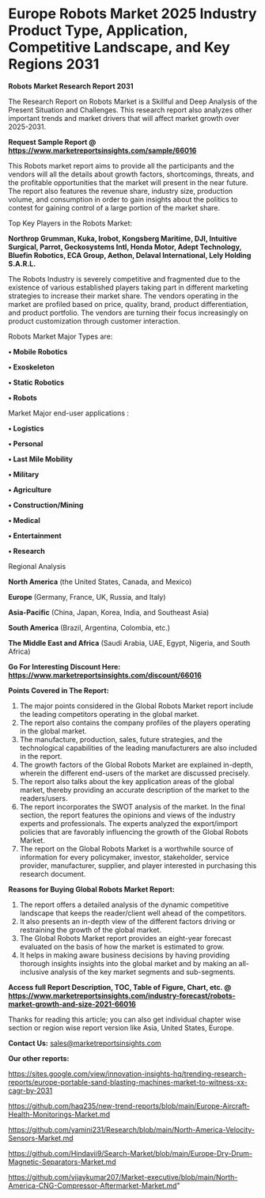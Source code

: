 # Europe Robots Market 2025 Industry Product Type, Application, Competitive Landscape, and Key Regions 2031

<strong>Robots Market Research Report 2031</strong>

The Research Report on Robots Market is a Skillful and Deep Analysis of the Present Situation and Challenges. This research report also analyzes other important trends and market drivers that will affect market growth over 2025-2031.

<strong>Request Sample Report @ <a href=https://www.marketreportsinsights.com/sample/66016>https://www.marketreportsinsights.com/sample/66016</a></strong>

This Robots market report aims to provide all the participants and the vendors will all the details about growth factors, shortcomings, threats, and the profitable opportunities that the market will present in the near future. The report also features the revenue share, industry size, production volume, and consumption in order to gain insights about the politics to contest for gaining control of a large portion of the market share.

Top Key Players in the Robots Market:

<strong>Northrop Grumman, Kuka, Irobot, Kongsberg Maritime, DJI, Intuitive Surgical, Parrot, Geckosystems Intl, Honda Motor, Adept Technology, Bluefin Robotics, ECA Group, Aethon, Delaval International, Lely Holding S.A.R.L.</strong>

The Robots Industry is severely competitive and fragmented due to the existence of various established players taking part in different marketing strategies to increase their market share. The vendors operating in the market are profiled based on price, quality, brand, product differentiation, and product portfolio. The vendors are turning their focus increasingly on product customization through customer interaction.

Robots Market Major Types are:

<strong>• Mobile Robotics

• Exoskeleton

• Static Robotics

• Robots</strong>

Market Major end-user applications :

<strong>• Logistics

• Personal

• Last Mile Mobility

• Military

• Agriculture

• Construction/Mining

• Medical

• Entertainment

• Research</strong>

Regional Analysis

</u><strong><b>North America</b></strong> (the United States, Canada, and Mexico)

<strong><b>Europe </b></strong>(Germany, France, UK, Russia, and Italy)

<strong><b>Asia-Pacific</b></strong> (China, Japan, Korea, India, and Southeast Asia)

<strong><b>South America</b></strong> (Brazil, Argentina, Colombia, etc.)

<strong><b>The Middle East and Africa</b></strong> (Saudi Arabia, UAE, Egypt, Nigeria, and South Africa)

<strong>Go For Interesting Discount Here: <a href=https://www.marketreportsinsights.com/discount/66016>https://www.marketreportsinsights.com/discount/66016</a></strong>

<strong>Points Covered in The Report:</strong>
<ol>
  <li>The major points considered in the Global Robots Market report include the leading competitors operating in the global market.</li>
  <li>The report also contains the company profiles of the players operating in the global market.</li>
  <li>The manufacture, production, sales, future strategies, and the technological capabilities of the leading manufacturers are also included in the report.</li>
  <li>The growth factors of the Global Robots Market are explained in-depth, wherein the different end-users of the market are discussed precisely.</li>
  <li>The report also talks about the key application areas of the global market, thereby providing an accurate description of the market to the readers/users.</li>
  <li>The report incorporates the SWOT analysis of the market. In the final section, the report features the opinions and views of the industry experts and professionals. The experts analyzed the export/import policies that are favorably influencing the growth of the Global Robots Market.</li>
  <li>The report on the Global Robots Market is a worthwhile source of information for every policymaker, investor, stakeholder, service provider, manufacturer, supplier, and player interested in purchasing this research document.</li>
</ol>
<strong>Reasons for Buying Global Robots Market Report:</strong>

<ol>
  <li>The report offers a detailed analysis of the dynamic competitive landscape that keeps the reader/client well ahead of the competitors.</li>
  <li>It also presents an in-depth view of the different factors driving or restraining the growth of the global market.</li>
  <li>The Global Robots Market report provides an eight-year forecast evaluated on the basis of how the market is estimated to grow.</li>
  <li>It helps in making aware business decisions by having providing thorough insights insights into the global market and by making an all-inclusive analysis of the key market segments and sub-segments.</li>
</ol>
<strong>Access full Report Description, TOC, Table of Figure, Chart, etc. @ <a href=https://www.marketreportsinsights.com/industry-forecast/robots-market-growth-and-size-2021-66016>https://www.marketreportsinsights.com/industry-forecast/robots-market-growth-and-size-2021-66016</a></strong>


Thanks for reading this article; you can also get individual chapter wise section or region wise report version like Asia, United States, Europe.

<strong>Contact Us:</strong>
sales@marketreportsinsights.com

<strong>Our other reports:</strong>

<a href=https://sites.google.com/view/innovation-insights-hq/trending-research-reports/europe-portable-sand-blasting-machines-market-to-witness-xx-cagr-by-2031>https://sites.google.com/view/innovation-insights-hq/trending-research-reports/europe-portable-sand-blasting-machines-market-to-witness-xx-cagr-by-2031</a>

<a href=https://github.com/haq235/new-trend-reports/blob/main/Europe-Aircraft-Health-Monitorings-Market.md>https://github.com/haq235/new-trend-reports/blob/main/Europe-Aircraft-Health-Monitorings-Market.md</a>

<a href=https://github.com/yamini231/Research/blob/main/North-America-Velocity-Sensors-Market.md>https://github.com/yamini231/Research/blob/main/North-America-Velocity-Sensors-Market.md</a>

<a href=https://github.com/Hindavii9/Search-Market/blob/main/Europe-Dry-Drum-Magnetic-Separators-Market.md>https://github.com/Hindavii9/Search-Market/blob/main/Europe-Dry-Drum-Magnetic-Separators-Market.md</a>

<a href=https://github.com/vijaykumar207/Market-executive/blob/main/North-America-CNG-Compressor-Aftermarket-Market.md>https://github.com/vijaykumar207/Market-executive/blob/main/North-America-CNG-Compressor-Aftermarket-Market.md</a>"
